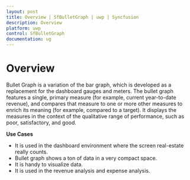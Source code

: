 ```yaml
---
layout: post
title: Overview | SfBulletGraph | uwp | Syncfusion
description: Overview 
platform: uwp
control: SfBulletGraph
documentation: ug
---
```


# Overview

Bullet Graph is a variation of the bar graph, which is developed as a replacement for the dashboard gauges and meters. The bullet graph features a single, primary measure (for example, current year-to-date revenue), and compares that measure to one or more other measures to enrich its meaning (for example, compared to a target). It displays the measures in the context of the qualitative range of performance, such as poor, satisfactory, and good.

**Use Cases**

* It is used in the dashboard environment where the screen real-estate really counts.
* Bullet graph shows a ton of data in a very compact space.
* It is handy to visualize data.
* It is used in the revenue analysis and expense analysis.

